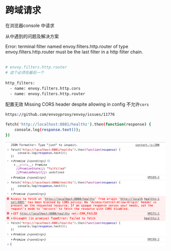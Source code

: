 # 跨域请求

在浏览器console 中请求

从中遇到的问题及解决方案


Error: terminal filter named envoy.filters.http.router of type envoy.filters.http.router must be the last filter in a http filter chain.

```bash

# envoy.filters.http.router
# 这个必须在最后一个

http_filters:
  - name: envoy.filters.http.cors
  - name: envoy.filters.http.router
```

配置无效 Missing CORS header despite allowing in config 不允许`cors`

```bash
https://github.com/envoyproxy/envoy/issues/11776
```

```bash
fetch('http://localhost:8081/healthz').then(function(response) {
    console.log(response.text());
})
```

![img.png](img.png)